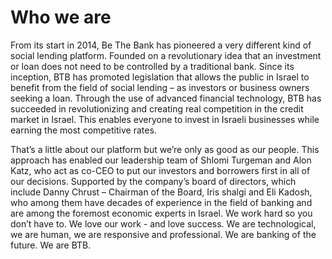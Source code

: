# Who we are

From its start in 2014, Be The Bank has pioneered a very different kind of social lending platform. Founded on a revolutionary idea that an investment or loan does not need to be controlled by a traditional bank.
Since its inception, BTB has promoted legislation that allows the public in Israel to benefit from the field of social lending – as investors or business owners seeking a loan. Through the use of advanced financial technology, BTB has succeeded in revolutionizing and creating real competition in the credit market in Israel. This enables everyone to invest in Israeli businesses while earning the most competitive rates.

That’s a little about our platform but we’re only as good as our people. This approach has enabled our leadership team of Shlomi Turgeman and Alon Katz, who act as co-CEO to put our investors and borrowers first in all of our decisions. Supported by the company’s board of directors, which include Danny Chrust – Chairman of the Board, Iris shalgi and Eli Kadosh, who among them have decades of experience in the field of banking and are among the foremost economic experts in Israel. We work hard so you don’t have to. We love our work - and love success. We are technological, we are human, we are responsive and professional. We are banking of the future. We are BTB.
